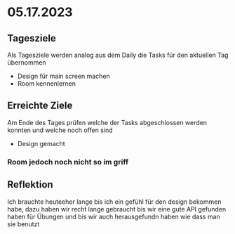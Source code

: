 # 05.17.2023

## Tagesziele
Als Tagesziele werden analog aus dem Daily die Tasks für den aktuellen Tag übernommen
* Design für main screen machen
* Room kennenlernen

## Erreichte Ziele
Am Ende des Tages prüfen welche der Tasks abgeschlossen werden konnten und welche noch offen sind
* Design gemacht
### Room jedoch noch nicht so im griff

## Reflektion
Ich brauchte heuteeher lange bis ich ein gefühl für den design bekommen habe, dazu haben
wir recht lange gebraucht bis wir eine gute API gefunden haben für Übungen und bis wir auch herausgefundn haben wie dass man sie benutzt
